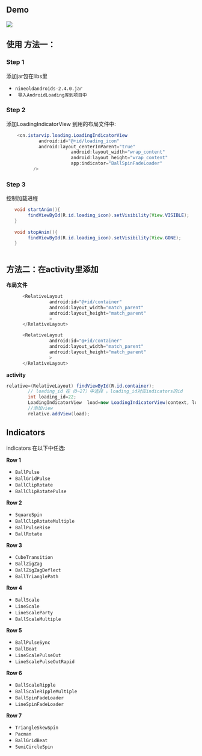 ## Demo
![](https://github.com/istarvip/AndroidLoading/blob/master/Demo.gif)

## 使用 方法一：

### Step 1

添加jar包在libs里
* `nineoldandroids-2.4.0.jar`
* ` 导入AndroidLoading库到项目中` 

### Step 2

添加LoadingIndicatorView 到用的布局文件中:
```java
    <cn.istarvip.loading.LoadingIndicatorView  
		    android:id="@+id/loading_icon"
		    android:layout_centerInParent="true" 
                        android:layout_width="wrap_content"
                        android:layout_height="wrap_content" 
                        app:indicator="BallSpinFadeLoader"
          />
```

### Step 3

控制加载进程
```java
   void startAnim(){
        findViewById(R.id.loading_icon).setVisibility(View.VISIBLE);
   }
   
   void stopAnim(){
        findViewById(R.id.loading_icon).setVisibility(View.GONE);
   }
   
```

## 方法二：在activity里添加 
 **布局文件**
```java
 	  <RelativeLayout 
		        android:id="@+id/container"
		        android:layout_width="match_parent"
		        android:layout_height="match_parent"
		        >
	  </RelativeLayout>
```
```java
 	  <RelativeLayout 
		        android:id="@+id/container"
		        android:layout_width="match_parent"
		        android:layout_height="match_parent"
		        >
	  </RelativeLayout>
```
 **activity**
```java
relative=(RelativeLayout) findViewById(R.id.container); 
	    // loading_id 在（0~27）中选择 。loading_id对应indicators的id
	    int loading_id=22;
		LoadingIndicatorView  load=new LoadingIndicatorView(context, loading_id);
		//添加view
		relative.addView(load);
```
## Indicators

  indicators 在以下中任选:

**Row 1**
 * `BallPulse`
 * `BallGridPulse`
 * `BallClipRotate`
 * `BallClipRotatePulse`

**Row 2**
 * `SquareSpin`
 * `BallClipRotateMultiple`
 * `BallPulseRise`
 * `BallRotate`

**Row 3**
 * `CubeTransition`
 * `BallZigZag`
 * `BallZigZagDeflect`
 * `BallTrianglePath`

**Row 4**
 * `BallScale`
 * `LineScale`
 * `LineScaleParty`
 * `BallScaleMultiple`

**Row 5**
 * `BallPulseSync`
 * `BallBeat`
 * `LineScalePulseOut`
 * `LineScalePulseOutRapid`

**Row 6**
 * `BallScaleRipple`
 * `BallScaleRippleMultiple`
 * `BallSpinFadeLoader`
 * `LineSpinFadeLoader`

**Row 7**
 * `TriangleSkewSpin`
 * `Pacman`
 * `BallGridBeat`
 * `SemiCircleSpin`